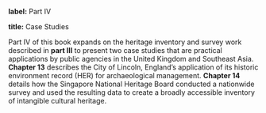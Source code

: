 **label:** Part IV

**title:** Case Studies

Part IV of this book expands on the heritage inventory and survey work described in **part III** to present two case studies that are practical applications by public agencies in the United Kingdom and Southeast Asia. **Chapter 13** describes the City of Lincoln, England’s application of its historic environment record (HER) for archaeological management. **Chapter 14** details how the Singapore National Heritage Board conducted a nationwide survey and used the resulting data to create a broadly accessible inventory of intangible cultural heritage.
